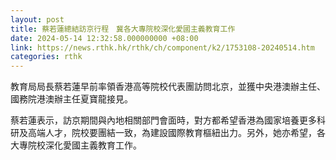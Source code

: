 ```yaml
---
layout: post
title: 蔡若蓮總結訪京行程　冀各大專院校深化愛國主義教育工作
date: 2024-05-14 12:32:58.000000000 +08:00
link: https://news.rthk.hk/rthk/ch/component/k2/1753108-20240514.htm
categories: rthk
---
```


教育局局長蔡若蓮早前率領香港高等院校代表團訪問北京，並獲中央港澳辦主任、國務院港澳辦主任夏寶龍接見。

蔡若蓮表示，訪京期間與內地相關部門會面時，對方都希望香港為國家培養更多科研及高端人才，院校要團結一致，為建設國際教育樞紐出力。另外，她亦希望，各大專院校深化愛國主義教育工作。
